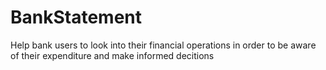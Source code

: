 # BankStatement
Help bank users to look into their financial operations in order to be aware of their expenditure and make informed decitions
